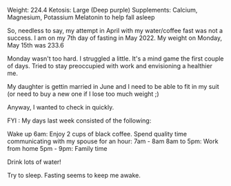 Weight: 224.4
Ketosis: Large (Deep purple)
Supplements: Calcium, Magnesium, Potassium
Melatonin to help fall asleep

So, needless to say, my attempt in April with my water/coffee fast was not a success.
I am on my 7th day of fasting in May 2022.
My weight on Monday, May 15th was 233.6

Monday wasn't too hard. I struggled a little. It's a mind game the first couple of days.
Tried to stay preoccupied with work and envisioning a healthier me.

My daughter is gettin married in June and I need to be able to fit in my suit (or need to buy a new one if I lose too much weight ;)

Anyway, I wanted to check in quickly.

FYI : My days last week consisted of the following:

Wake up 6am: Enjoy 2 cups of black coffee.
Spend quality time communicating with my spouse for an hour: 7am - 8am
8am to 5pm: Work from home
5pm - 9pm: Family time

Drink lots of water!

Try to sleep. Fasting seems to keep me awake.

